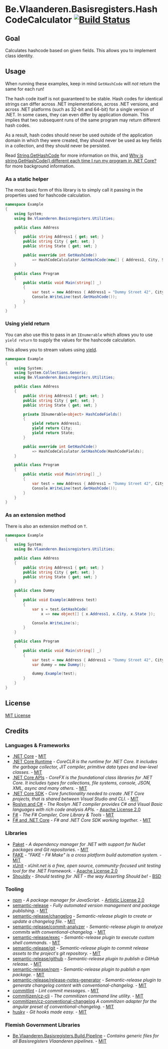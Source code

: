 # Be.Vlaanderen.Basisregisters.HashCodeCalculator [![Build Status](https://github.com/Informatievlaanderen/hashcode-calculator/workflows/Build/badge.svg)](https://github.com/Informatievlaanderen/hashcode-calculator/actions)

## Goal

Calculates hashcode based on given fields. This allows you to implement class identity.

## Usage

When running these examples, keep in mind `GetHashCode` will *not* return the same for each run!

The hash code itself is not guaranteed to be stable. Hash codes for identical strings can differ across .NET implementations, across .NET versions, and across .NET platforms (such as 32-bit and 64-bit) for a single version of .NET. In some cases, they can even differ by application domain. This implies that two subsequent runs of the same program may return different hash codes.

As a result, hash codes should never be used outside of the application domain in which they were created, they should never be used as key fields in a collection, and they should never be persisted.

Read [String.GetHashCode](https://docs.microsoft.com/en-us/dotnet/api/system.string.gethashcode?view=netcore-3.1) for more information on this, and [Why is string.GetHashCode() different each time I run my program in .NET Core?](https://andrewlock.net/why-is-string-gethashcode-different-each-time-i-run-my-program-in-net-core/) for more background information.

### As a static helper

The most basic form of this library is to simply call it passing in the properties used for hashcode calculation.

```csharp
namespace Example
{
    using System;
    using Be.Vlaanderen.Basisregisters.Utilities;

    public class Address
    {
        public string Address1 { get; set; }
        public string City { get; set; }
        public string State { get; set; }

        public override int GetHashCode()
            => HashCodeCalculator.GetHashCode(new[] { Address1, City, State });
    }

    public class Program
    {
        public static void Main(string[] _)
        {
            var test = new Address { Address1 = "Dummy Street 42", City = "Nowhere", State = "MN" };
            Console.WriteLine(test.GetHashCode());
        }
    }
}
```

### Using yield return

You can also use this to pass in an `IEnumerable` which allows you to use `yield return` to supply the values for the hashcode calculation.

This allows you to stream values using [yield](https://docs.microsoft.com/en-us/dotnet/csharp/language-reference/keywords/yield).

```csharp
namespace Example
{
    using System;
    using System.Collections.Generic;
    using Be.Vlaanderen.Basisregisters.Utilities;

    public class Address
    {
        public string Address1 { get; set; }
        public string City { get; set; }
        public string State { get; set; }

        private IEnumerable<object> HashCodeFields()
        {
            yield return Address1;
            yield return City;
            yield return State;
        }

        public override int GetHashCode()
            => HashCodeCalculator.GetHashCode(HashCodeFields);
    }

    public class Program
    {
        public static void Main(string[] _)
        {
            var test = new Address { Address1 = "Dummy Street 42", City = "Nowhere", State = "MN" };
            Console.WriteLine(test.GetHashCode());
        }
    }
}
```

### As an extension method

There is also an extension method on `T`.

```csharp
namespace Example
{
    using System;
    using Be.Vlaanderen.Basisregisters.Utilities;

    public class Address
    {
        public string Address1 { get; set; }
        public string City { get; set; }
        public string State { get; set; }
    }

    public class Dummy
    {
        public void Example(Address test)
        {
            var s = test.GetHashCode(
                x => new object[] { x.Address1, x.City, x.State });

            Console.WriteLine(s);
        }
    }

    public class Program
    {
        public static void Main(string[] _)
        {
            var test = new Address { Address1 = "Dummy Street 42", City = "Nowhere", State = "MN" };
            var dummy = new Dummy();

            dummy.Example(test);
        }
    }
}
```

## License

[MIT License](https://choosealicense.com/licenses/mit/)

## Credits

### Languages & Frameworks

* [.NET Core](https://github.com/Microsoft/dotnet/blob/master/LICENSE) - [MIT](https://choosealicense.com/licenses/mit/)
* [.NET Core Runtime](https://github.com/dotnet/coreclr/blob/master/LICENSE.TXT) - _CoreCLR is the runtime for .NET Core. It includes the garbage collector, JIT compiler, primitive data types and low-level classes._ - [MIT](https://choosealicense.com/licenses/mit/)
* [.NET Core APIs](https://github.com/dotnet/corefx/blob/master/LICENSE.TXT) - _CoreFX is the foundational class libraries for .NET Core. It includes types for collections, file systems, console, JSON, XML, async and many others._ - [MIT](https://choosealicense.com/licenses/mit/)
* [.NET Core SDK](https://github.com/dotnet/sdk/blob/master/LICENSE.TXT) - _Core functionality needed to create .NET Core projects, that is shared between Visual Studio and CLI._ - [MIT](https://choosealicense.com/licenses/mit/)
* [Roslyn and C#](https://github.com/dotnet/roslyn/blob/master/License.txt) - _The Roslyn .NET compiler provides C# and Visual Basic languages with rich code analysis APIs._ - [Apache License 2.0](https://choosealicense.com/licenses/apache-2.0/)
* [F#](https://github.com/fsharp/fsharp/blob/master/LICENSE) - _The F# Compiler, Core Library & Tools_ - [MIT](https://choosealicense.com/licenses/mit/)
* [F# and .NET Core](https://github.com/dotnet/netcorecli-fsc/blob/master/LICENSE) - _F# and .NET Core SDK working together._ - [MIT](https://choosealicense.com/licenses/mit/)

### Libraries

* [Paket](https://fsprojects.github.io/Paket/license.html) - _A dependency manager for .NET with support for NuGet packages and Git repositories._ - [MIT](https://choosealicense.com/licenses/mit/)
* [FAKE](https://github.com/fsharp/FAKE/blob/release/next/License.txt) - _"FAKE - F# Make" is a cross platform build automation system._ - [MIT](https://choosealicense.com/licenses/mit/)
* [xUnit](https://github.com/xunit/xunit/blob/master/license.txt) - _xUnit.net is a free, open source, community-focused unit testing tool for the .NET Framework._ - [Apache License 2.0](https://choosealicense.com/licenses/apache-2.0/)
* [Shouldly](https://github.com/shouldly/shouldly/blob/master/LICENSE.txt) - _Should testing for .NET - the way Asserting *Should* be!_ - [BSD](https://choosealicense.com/licenses/bsd-3-clause/)

### Tooling

* [npm](https://github.com/npm/cli/blob/latest/LICENSE) - _A package manager for JavaScript._ - [Artistic License 2.0](https://choosealicense.com/licenses/artistic-2.0/)
* [semantic-release](https://github.com/semantic-release/semantic-release/blob/master/LICENSE) - _Fully automated version management and package publishing._ - [MIT](https://choosealicense.com/licenses/mit/)
* [semantic-release/changelog](https://github.com/semantic-release/changelog/blob/master/LICENSE) - _Semantic-release plugin to create or update a changelog file._ - [MIT](https://choosealicense.com/licenses/mit/)
* [semantic-release/commit-analyzer](https://github.com/semantic-release/commit-analyzer/blob/master/LICENSE) - _Semantic-release plugin to analyze commits with conventional-changelog._ - [MIT](https://choosealicense.com/licenses/mit/)
* [semantic-release/exec](https://github.com/semantic-release/exec/blob/master/LICENSE) - _Semantic-release plugin to execute custom shell commands._ - [MIT](https://choosealicense.com/licenses/mit/)
* [semantic-release/git](https://github.com/semantic-release/git/blob/master/LICENSE) - _Semantic-release plugin to commit release assets to the project's git repository._ - [MIT](https://choosealicense.com/licenses/mit/)
* [semantic-release/github](https://github.com/semantic-release/github/blob/master/LICENSE) - _Semantic-release plugin to publish a GitHub release._ - [MIT](https://choosealicense.com/licenses/mit/)
* [semantic-release/npm](https://github.com/semantic-release/npm/blob/master/LICENSE) - _Semantic-release plugin to publish a npm package._ - [MIT](https://choosealicense.com/licenses/mit/)
* [semantic-release/release-notes-generator](https://github.com/semantic-release/release-notes-generator/blob/master/LICENSE) - _Semantic-release plugin to generate changelog content with conventional-changelog._ - [MIT](https://choosealicense.com/licenses/mit/)
* [commitlint](https://github.com/conventional-changelog/commitlint/blob/master/license.md) - _Lint commit messages._ - [MIT](https://choosealicense.com/licenses/mit/)
* [commitizen/cz-cli](https://github.com/commitizen/cz-cli/blob/master/LICENSE) - _The commitizen command line utility._ - [MIT](https://choosealicense.com/licenses/mit/)
* [commitizen/cz-conventional-changelog](https://github.com/commitizen/cz-conventional-changelog/blob/master/LICENSE) _A commitizen adapter for the angular preset of conventional-changelog._ - [MIT](https://choosealicense.com/licenses/mit/)
* [husky](https://github.com/typicode/husky/blob/master/LICENSE) - _Git hooks made easy._  - [MIT](https://choosealicense.com/licenses/mit/)

### Flemish Government Libraries

* [Be.Vlaanderen.Basisregisters.Build.Pipeline](https://github.com/informatievlaanderen/build-pipeline/blob/main/LICENSE) - _Contains generic files for all Basisregisters Vlaanderen pipelines._ - [MIT](https://choosealicense.com/licenses/mit/)
